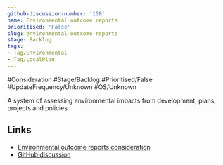 ```yaml
---
github-discussion-number: '158'
name: Environmental outcome reports
prioritised: 'False'
slug: environmental-outcome-reports
stage: Backlog
tags:
- Tag/Environmental
- Tag/LocalPlan
---
```


#Consideration #Stage/Backlog #Prioritised/False #UpdateFrequency/Unknown #OS/Unknown

A system of assessing environmental impacts from development, plans, projects and policies

## Links

* [Environmental outcome reports consideration](https://design.planning.data.gov.uk/planning-consideration/environmental-outcome-reports)
* [GitHub discussion](https://github.com/digital-land/data-standards-backlog/discussions/158)